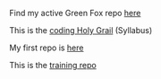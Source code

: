 Find my active Green Fox repo [here](https://github.com/green-fox-academy/KsAmpersand)

This is the [coding Holy Grail](https://github.com/green-fox-academy/teaching-materials/tree/master/syllabus) (Syllabus)

My first repo is [here](https://github.com/KsAmpersand/git-lesson-repository)

This is the [training repo](https://github.com/KsAmpersand/git_test)


